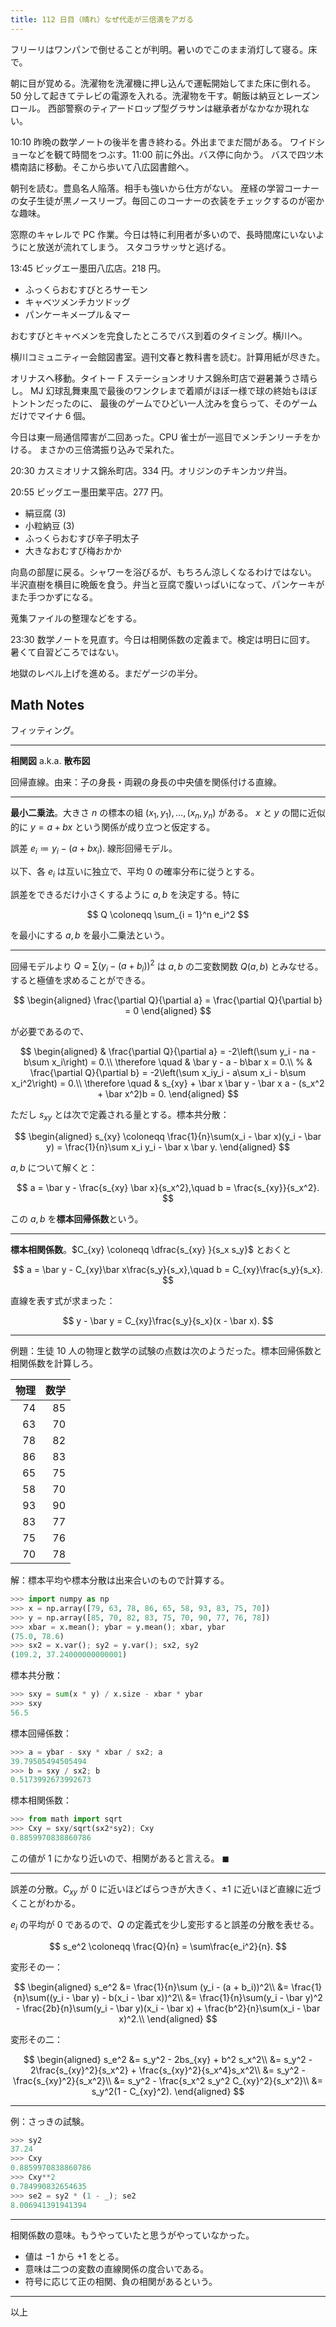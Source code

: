 ```yaml
---
title: 112 日目（晴れ）なぜ代走が三倍満をアガる
---
```


フリーリはワンパンで倒せることが判明。暑いのでこのまま消灯して寝る。床で。

朝に目が覚める。洗濯物を洗濯機に押し込んで運転開始してまた床に倒れる。
50 分して起きてテレビの電源を入れる。洗濯物を干す。朝飯は納豆とレーズンロール。
西部警察のティアードロップ型グラサンは継承者がなかなか現れない。

10:10 昨晩の数学ノートの後半を書き終わる。外出までまだ間がある。
ワイドショーなどを観て時間をつぶす。11:00 前に外出。バス停に向かう。
バスで四ツ木橋南詰に移動。そこから歩いて八広図書館へ。

朝刊を読む。豊島名人陥落。相手も強いから仕方がない。
産経の学習コーナーの女子生徒が黒ノースリーブ。毎回このコーナーの衣装をチェックするのが密かな趣味。

窓際のキャレルで PC 作業。今日は特に利用者が多いので、長時間席にいないようにと放送が流れてしまう。
スタコラサッサと逃げる。

13:45 ビッグエー墨田八広店。218 円。

* ふっくらおむすびとろサーモン
* キャベツメンチカツドッグ
* パンケーキメープル＆マー

おむすびとキャベメンを完食したところでバス到着のタイミング。横川へ。

横川コミュニティー会館図書室。週刊文春と教科書を読む。計算用紙が尽きた。

オリナスへ移動。タイトー F ステーションオリナス錦糸町店で避暑兼うさ晴らし。
MJ 幻球乱舞東風で最後のワンクレまで着順がほぼ一様で球の終始もほぼトントンだったのに、
最後のゲームでひどい一人沈みを食らって、そのゲームだけでマイナ 6 個。

今日は東一局通信障害が二回あった。CPU 雀士が一巡目でメンチンリーチをかける。
まさかの三倍満振り込みで呆れた。

20:30 カスミオリナス錦糸町店。334 円。オリジンのチキンカツ弁当。

20:55 ビッグエー墨田業平店。277 円。

* 絹豆腐 (3)
* 小粒納豆 (3)
* ふっくらおむすび辛子明太子
* 大きなおむすび梅おかか

向島の部屋に戻る。シャワーを浴びるが、もちろん涼しくなるわけではない。
半沢直樹を横目に晩飯を食う。弁当と豆腐で腹いっぱいになって、パンケーキがまた手つかずになる。

蒐集ファイルの整理などをする。

23:30 数学ノートを見直す。今日は相関係数の定義まで。検定は明日に回す。
暑くて自習どころではない。

地獄のレベル上げを進める。まだゲージの半分。

## Math Notes

フィッティング。

----

**相関図** a.k.a. **散布図**

回帰直線。由来：子の身長・両親の身長の中央値を関係付ける直線。

----

**最小二乗法**。大きさ $n$ の標本の組 $(x_1, y_1), \dotsc, (x_n, y_n)$ がある。
$x$ と $y$ の間に近似的に $y = a + bx$ という関係が成り立つと仮定する。

誤差 $e_i \coloneqq y_i - (a + b x_i).$ 線形回帰モデル。

以下、各 $e_i$ は互いに独立で、平均 $0$ の確率分布に従うとする。

誤差をできるだけ小さくするように $a, b$ を決定する。特に

$$
Q \coloneqq \sum_{i = 1}^n e_i^2
$$

を最小にする $a, b$ を最小二乗法という。

----

回帰モデルより $Q = \sum(y_i - (a + b_i))^2$ は $a, b$ の二変数関数
$Q(a, b)$ とみなせる。すると極値を求めることができる。

$$
\begin{aligned}
\frac{\partial Q}{\partial a} = \frac{\partial Q}{\partial b} = 0
\end{aligned}
$$

が必要であるので、

$$
\begin{aligned}
& \frac{\partial Q}{\partial a} = -2\left(\sum y_i - na - b\sum x_i\right) = 0.\\
\therefore \quad & \bar y - a - b\bar x = 0.\\
%
& \frac{\partial Q}{\partial b} = -2\left(\sum x_iy_i - a\sum x_i - b\sum x_i^2\right) = 0.\\
\therefore \quad & s_{xy} + \bar x \bar y - \bar x a - (s_x^2 + \bar x^2)b = 0.
\end{aligned}
$$

ただし $s_{xy}$ とは次で定義される量とする。標本共分散：

$$
\begin{aligned}
s_{xy} \coloneqq \frac{1}{n}\sum(x_i - \bar x)(y_i - \bar y)
= \frac{1}{n}\sum x_i y_i - \bar x \bar y.
\end{aligned}
$$

$a, b$ について解くと：

$$
a = \bar y - \frac{s_{xy} \bar x}{s_x^2},\quad
b = \frac{s_{xy}}{s_x^2}.
$$

この $a, b$ を**標本回帰係数**という。

----

**標本相関係数**。$C_{xy} \coloneqq \dfrac{s_{xy} }{s_x s_y}$ とおくと

$$
a = \bar y - C_{xy}\bar x\frac{s_y}{s_x},\quad
b = C_{xy}\frac{s_y}{s_x}.
$$

直線を表す式が求まった：

$$
y - \bar y = C_{xy}\frac{s_y}{s_x}(x - \bar x).
$$

----

例題：生徒 $10$ 人の物理と数学の試験の点数は次のようだった。標本回帰係数と相関係数を計算しろ。

| 物理 | 数学 |
|-----:|-----:|
| 74 | 85 |
| 63 | 70 |
| 78 | 82 |
| 86 | 83 |
| 65 | 75 |
| 58 | 70 |
| 93 | 90 |
| 83 | 77 |
| 75 | 76 |
| 70 | 78 |

解：標本平均や標本分散は出来合いのもので計算する。

```python
>>> import numpy as np
>>> x = np.array([79, 63, 78, 86, 65, 58, 93, 83, 75, 70])
>>> y = np.array([85, 70, 82, 83, 75, 70, 90, 77, 76, 78])
>>> xbar = x.mean(); ybar = y.mean(); xbar, ybar
(75.0, 78.6)
>>> sx2 = x.var(); sy2 = y.var(); sx2, sy2
(109.2, 37.24000000000001)
```

標本共分散：

```python
>>> sxy = sum(x * y) / x.size - xbar * ybar
>>> sxy
56.5
```

標本回帰係数：

```python
>>> a = ybar - sxy * xbar / sx2; a
39.79505494505494
>>> b = sxy / sx2; b
0.5173992673992673
```

標本相関係数：

```python
>>> from math import sqrt
>>> Cxy = sxy/sqrt(sx2*sy2); Cxy
0.8859970838860786
```

この値が $1$ にかなり近いので、相関があると言える。
$\blacksquare$

----

誤差の分散。$C_{xy}$ が $0$ に近いほどばらつきが大きく、$\pm 1$ に近いほど直線に近づくことがわかる。

$e_i$ の平均が $0$ であるので、$Q$ の定義式を少し変形すると誤差の分散を表せる。

$$
s_e^2 \coloneqq \frac{Q}{n} = \sum\frac{e_i^2}{n}.
$$

変形その一：

$$
\begin{aligned}
s_e^2 &= \frac{1}{n}\sum (y_i - (a + b_i))^2\\
&= \frac{1}{n}\sum((y_i - \bar y) - b(x_i - \bar x))^2\\
&= \frac{1}{n}\sum(y_i - \bar y)^2 - \frac{2b}{n}\sum(y_i - \bar y)(x_i - \bar x) + \frac{b^2}{n}\sum(x_i - \bar x)^2.\\
\end{aligned}
$$

変形その二：

$$
\begin{aligned}
s_e^2 &= s_y^2 - 2bs_{xy} + b^2 s_x^2\\
&= s_y^2 - 2\frac{s_{xy}^2}{s_x^2} + \frac{s_{xy}^2}{s_x^4}s_x^2\\
&= s_y^2 - \frac{s_{xy}^2}{s_x^2}\\
&= s_y^2 - \frac{s_x^2 s_y^2 C_{xy}^2}{s_x^2}\\
&= s_y^2(1 - C_{xy}^2).
\end{aligned}
$$

----

例：さっきの試験。

```python
>>> sy2
37.24
>>> Cxy
0.8859970838860786
>>> Cxy**2
0.784990832654635
>>> se2 = sy2 * (1 - _); se2
8.006941391941394
```

----

相関係数の意味。もうやっていたと思うがやっていなかった。

* 値は $-1$ から $+1$ をとる。
* 意味は二つの変数の直線関係の度合いである。
* 符号に応じて正の相関、負の相関があるという。

----

以上
